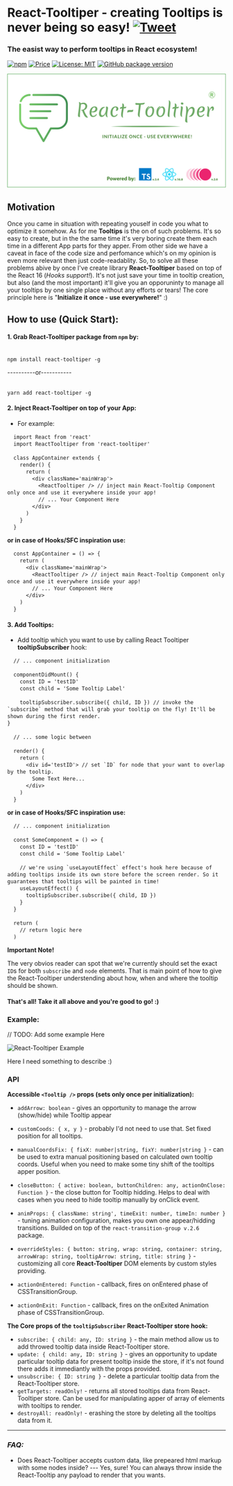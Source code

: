
# React-Tooltiper - creating Tooltips is never being so easy! [![Tweet](https://img.shields.io/twitter/url/http/shields.io.svg?style=social)](https://twitter.com/intent/tweet?text=See&url=https://github.com/BiosBoy/react-tooltiper&via=svyat770&hashtags=js,jsx,tooltips,react-tooltiper,react,html,css)

### The easist way to perform tooltips in React ecosystem!

[![npm](https://badgen.net/npm/v/react-tooltiper)](https://www.npmjs.com/package/react-tooltiper) [![Price](https://img.shields.io/badge/price-FREE-purple.svg)](https://github.com/BiosBoy/react-tooltiper/blob/master/LICENSE) [![License: MIT](https://img.shields.io/badge/license-MIT-yellow.svg)](https://github.com/BiosBoy/react-tooltiper/blob/master/LICENSE) [![GitHub package version](https://img.shields.io/badge/version-1.1.0-green.svg)](https://github.com/BiosBoy/react-tooltiper)

  

![logo_image](https://raw.githubusercontent.com/BiosBoy/react-tooltiper/master/react-tooltiper_logo.png)

  
  

## Motivation

Once you came in situation with repeating youself in code you what to optimize it somehow. As for me **Tooltips** is the on of such problems. It's so easy to create, but in the the same time it's very boring create them each time in a different App parts for they apper. From other side we have a caveat in face of the code size and perfomance which's on my opinion is even more relevant then just code-readablity. So, to solve all these problems abive by once I've create library **React-Tooltiper** based on top of the React 16 (*Hooks support!*). It's not just save your time in tooltip creation, but also (and the most important) it'll give you an opporuninty to manage all your tooltips by one single place without any efforts or tears! The core principle here is "**Initialize it once - use everywhere!**" :)

  
## How to use (Quick Start):

#### 1. Grab React-Tooltiper package from `npm` by:

```

npm install react-tooltiper -g

```

----------or-----------

```

yarn add react-tooltiper -g

```

#### 2. Inject React-Tooltiper on top of your App:

- For example:

  

```
  import React from 'react'
  import ReactTooltiper from 'react-tooltiper'

  class AppContainer extends {
    render() {
      return (
        <div className='mainWrap'>
          <ReactTooltiper /> // inject main React-Tooltip Component only once and use it everywhere inside your app!
          // ... Your Component Here
        </div>
      )
    }
  }
```

**or in case of Hooks/SFC inspiration use:**

```
  const AppContainer = () => {
    return (
      <div className='mainWrap'>
        <ReactTooltiper /> // inject main React-Tooltip Component only once and use it everywhere inside your app!
        // ... Your Component Here
      </div>
    )
  }
```

  

#### 3. Add Tooltips:

- Add tooltip which you want to use by calling React Tooltiper **tooltipSubscriber** hook:

  

```
  // ... component initialization
  
  componentDidMount() {
    const ID = 'testID'
    const child = 'Some Tooltip Label'
    
    tooltipSubscriber.subscribe({ child, ID }) // invoke the `subscribe` method that will grab your tooltip on the fly! It'll be shown during the first render.
}

  // ... some logic between

  render() {
    return (
      <div id='testID'> // set `ID` for node that your want to overlap by the tooltip.
        Some Text Here...
      </div>
    )
  }
```

  

**or in case of Hooks/SFC inspiration use:**

  

```
  // ... component initialization 

  const SomeComponent = () => {
    const ID = 'testID'
    const child = 'Some Tooltip Label'

    // we're using `useLayoutEffect` effect's hook here because of adding tooltips inside its own store before the screen render. So it guarantees that tooltips will be painted in time!
    useLayoutEffect() {
      tooltipSubscriber.subscribe({ child, ID })
    }
  }

  return (
    // return logic here
  )
```


**Important Note!**

The very obvios reader can spot that we're currently should set the exact `ID`s for both `subscribe` and `node` elements. That is main point of how to give the React-Tooltiper understending about how, when and where the tooltip should be shown.


#### That's all! Take it all above and you're good to go! :)

### Example:

 // TODO: Add some example Here

![React-Tooltiper Example](https://raw.githubusercontent.com/BiosBoy/React-Tooltiper/master/Example.gif)

Here I need something to describe :) 

### API

**Accessible `<Tooltip />` props (sets only once per initialization):**
- `addArrow: boolean` - gives an opportunity to manage the arrow (show/hide) while Tooltip appear

- `customCoods: { x, y }` - probably I'd not need to use that. Set fixed position for all tooltips.

- `manualCoordsFix: { fixX: number|string, fixY: number|string }` - can be used to extra manual positioning based on calculated own tooltip coords. Useful when you need to make some tiny shift of the tooltips apper position.

 - `closeButton: { active: boolean, buttonChildren: any, actionOnClose: Function }`  - the close button for Tooltip hidding. Helps to deal with cases when you need to hide tooltip manually by onClick event.

 - `animProps: { className: string', timeExit: number, timeIn: number }` - tuning animation configuration, makes you own one appear/hidding transitions. Builded on top of the `react-transition-group v.2.6` package.

 - `overrideStyles: { button: string, wrap: string, container: string, arrowWrap: string, tooltipArrow: string, title: string }` - customizing all core **React-Tooltiper**  DOM elements by custom styles providing.

 - `actionOnEntered: Function` - callback, fires on onEntered phase of CSSTransitionGroup.

 - `actionOnExit: Function` - callback, fires on the onExited Animation phase of CSSTransitionGroup.


**The Core props of the `tooltipSubscriber` React-Tooltiper store hook:**

-  `subscribe: { child: any, ID: string }` - the main method allow us to add throwed tooltip data inside React-Tooltiper store.
- `update: { child: any, ID: string }` - gives an opportunity to update particular tooltip data for present tooltip inside the store, if it's not found there adds it immediantly with the props provided.
- `unsubscribe: { ID: string }` - delete a particular tooltip data from the React-Tooltiper store.
- `getTargets: readOnly!` - returns all stored tooltips data from React-Tooltiper store. Can be used for manipulating apper of array of elements with tooltips to render.
- `destroyAll: readOnly!` - erashing the store by deleting all the tooltips data from it.

----

### *FAQ:*

- Does React-Tooltiper accepts custom data, like prepeared html markup with some nodes inside?
--- Yes, sure! You can always throw inside the React-Tooltip any payload to render that you wants.
